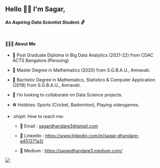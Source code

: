 ## Hello 🙋‍♂️ I'm Sagar, 
##### An Aspiring Data Scientist Student.✌️

<img src="https://raw.githubusercontent.com/andreasbm/readme/master/assets/lines/colored.png" img width="5000" height="3" />

<h4> 👨🏻‍💻 About Me </h4>

- 🌈 Post Graduate Diploma in Big Data Analytics (2021-22) from CDAC ACTS Bangalore.(Persuing)

- 💖 Master Degree in  Mathematics (2020) from S.G.B.A.U., Amravati.

- 💖 Bachelor Degree in  Mathematics, Statistics & Computer Application (2018) from S.G.B.A.U., Amravati.


- 👯 I’m looking to collaborate on Data Science projects.
- ⚽️ Hobbies: Sports (Cricket, Badminton), Playing videogames.
- :shipit: How to reach me:

   * 📍 Email : sagardhandare3@gmail.com
    
   * 📍 Linkedin : https://www.linkedin.com/in/sagar-dhandare-a401271a3/
  
   * 📍 Medium : https://sagardhandare3.medium.com/
   
   
   
   
![](https://estruyf-github.azurewebsites.net/api/VisitorHit?user=SagarDhandare&repo=github-visitors-badge&countColorcountColor&countColor=%237B1E7A)






<!--
**SagarDhandare/SagarDhandare** is a ✨ _special_ ✨ repository because its `README.md` (this file) appears on your GitHub profile.

<sub>Currently I am seeking opportunities that will allow me to develop and promote technologies that benefits the Mankind.<sub>

- 💖 I’m currently learning Deep Learning.
- 🌈  I’m currently working on Machine Learning Projects.

Here are some ideas to get you started:
- ⚽️ Hobbies: Sports (Cricket, Badminton), Playing videogames.
- 🔭 I’m currently working on Machine Learning Projects.
- 🌱 I’m currently learning Data Science.
- 👯 I’m looking to collaborate on Data Science projects.
- 🤔 I’m looking for help with ...
- 💬 Ask me about ...
- 📫 How to reach me: ...
- 😄 Pronouns: ...
- ⚡ Fun fact: ...
-  *  [Facebook](https://www.facebook.com/sagar.dhandare.50)


-->
